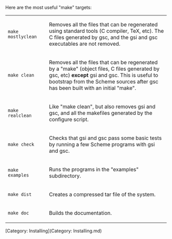 Here are the most useful "make" targets:

<table>
<tbody>
<tr class="odd">
<td><pre><code>make mostlyclean</code></pre></td>
<td></td>
<td><p>Removes all the files that can be regenerated using standard tools (C compiler, TeX, etc). The C files generated by gsc, and the gsi and gsc executables are not removed.</p></td>
</tr>
<tr class="even">
<td><pre><code>make clean</code></pre></td>
<td></td>
<td><p>Removes all the files that can be regenerated by a "make" (object files, C files generated by gsc, etc) <strong>except</strong> gsi and gsc. This is useful to bootstrap from the Scheme sources after gsc has been built with an initial "make".</p></td>
</tr>
<tr class="odd">
<td><pre><code>make realclean</code></pre></td>
<td></td>
<td><p>Like "make clean", but also removes gsi and gsc, and all the makefiles generated by the configure script.</p></td>
</tr>
<tr class="even">
<td><pre><code>make check</code></pre></td>
<td></td>
<td><p>Checks that gsi and gsc pass some basic tests by running a few Scheme programs with gsi and gsc.</p></td>
</tr>
<tr class="odd">
<td><pre><code>make examples</code></pre></td>
<td></td>
<td><p>Runs the programs in the "examples" subdirectory.</p></td>
</tr>
<tr class="even">
<td><pre><code>make dist</code></pre></td>
<td></td>
<td><p>Creates a compressed tar file of the system.</p></td>
</tr>
<tr class="odd">
<td><pre><code>make doc</code></pre></td>
<td></td>
<td><p>Builds the documentation.</p></td>
</tr>
</tbody>
</table>

[Category: Installing](Category: Installing.md)
